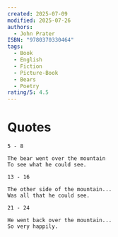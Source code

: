 ```yaml
---
created: 2025-07-09
modified: 2025-07-26
authors:
  - John Prater
ISBN: "9780370330464"
tags:
  - Book
  - English
  - Fiction
  - Picture-Book
  - Bears
  - Poetry
rating/5: 4.5
---
```


# Quotes

```
5 - 8

The bear went over the mountain
To see what he could see.
```

```
13 - 16

The other side of the mountain...
Was all that he could see.
```

```
21 - 24

He went back over the mountain...
So very happily.
```
